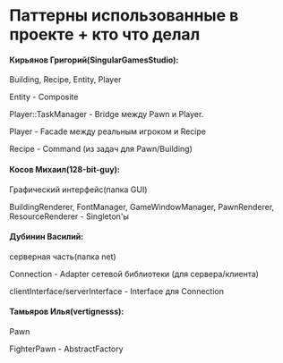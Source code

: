 # Паттерны использованные в проекте + кто что делал
#### Кирьянов Григорий(SingularGamesStudio):

Building, Recipe, Entity, Player

Entity - Composite

Player::TaskManager - Bridge между Pawn и Player.

Player - Facade между реальным игроком и Recipe

Recipe - Command (из задач для Pawn/Building)

#### Косов Михаил(128-bit-guy):

Графический интерфейс(папка GUI)

BuildingRenderer, FontManager, GameWindowManager, PawnRenderer, ResourceRenderer - Singleton'ы

#### Дубинин Василий:

серверная часть(папка net)

Connection - Adapter сетевой библиотеки (для сервера/клиента)

clientInterface/serverInterface - Interface для Connection

#### Тамьяров Илья(vertignesss):

Pawn

FighterPawn - AbstractFactory

